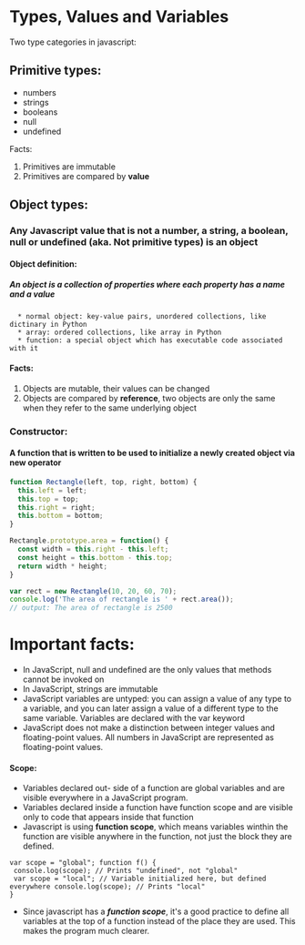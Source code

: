 # Types, Values and Variables

Two type categories in javascript:
## Primitive types:
   * numbers
   * strings
   * booleans
   * null
   * undefined
   
   Facts:
   1. Primitives are immutable
   2. Primitives are compared by **value**
   
## Object types: 
   ### Any Javascript value that is not a number, a string, a boolean, null or undefined (aka. Not primitive types) is an object
      
   #### Object definition: 
   ##### An object is a collection of properties where each property has a name and a value
   
      * normal object: key-value pairs, unordered collections, like dictinary in Python
      * array: ordered collections, like array in Python
      * function: a special object which has executable code associated with it

  #### Facts:
  1. Objects are mutable, their values can be changed
  2. Objects are compared by **reference**, two objects are only the same when they refer to the same underlying object
      
  ### Constructor:
  #### A function that is written to be used to initialize a newly created object via **new** operator
  ``` javascript
  function Rectangle(left, top, right, bottom) {
    this.left = left;
    this.top = top;
    this.right = right;
    this.bottom = bottom;
  }
  
  Rectangle.prototype.area = function() {
    const width = this.right - this.left;
    const height = this.bottom - this.top;
    return width * height;
  }
  
  var rect = new Rectangle(10, 20, 60, 70);
  console.log('The area of rectangle is ' + rect.area());
  // output: The area of rectangle is 2500
  ```
 
 # Important facts:
 * In JavaScript, null and undefined are the only values that methods cannot be invoked on
 * In JavaScript, strings are immutable
 * JavaScript variables are untyped: you can assign a value of any type to a variable, and you can later assign a value of a different type to the same variable. Variables are declared with the var keyword
 * JavaScript does not make a distinction between integer values and floating-point values. All numbers in JavaScript are represented as floating-point values. 
 
 
 #### Scope: 
 * Variables declared out- side of a function are global variables and are visible everywhere in a JavaScript program.    
 * Variables declared inside a function have function scope and are visible only to code that appears inside that function
 * Javascript is using **function scope**, which means variables winthin the function are visible anywhere in the function, not just the block they are defined.
 ```
var scope = "global"; function f() {
  console.log(scope); // Prints "undefined", not "global"
  var scope = "local"; // Variable initialized here, but defined everywhere console.log(scope); // Prints "local"
}
```
 * Since javascript has a ***function scope***, it's a good practice to define all variables at the top of a function instead of the place they are used. This makes the program much clearer.
 
